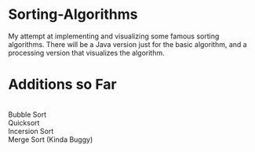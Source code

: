# Sorting-Algorithms
My attempt at implementing and visualizing some famous sorting algorithms. There will be a Java version just for the basic algorithm, and a processing version that visualizes the algorithm.
# Additions so Far
<br/>
Bubble Sort
<br/>
Quicksort
<br/>
Incersion Sort
<br/>
Merge Sort (Kinda Buggy)

